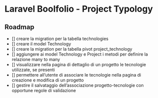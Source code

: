 # Laravel Boolfolio - Project Typology

## Roadmap

-   [] creare la migration per la tabella technologies
-   [] creare il model Technology
-   [] creare la migration per la tabella pivot project_technology
-   [] aggiungere ai model Technology e Project i metodi per definire la relazione many to many
-   [] visualizzare nella pagina di dettaglio di un progetto le tecnologie utilizzate, se presenti
-   [] permettere all’utente di associare le tecnologie nella pagina di creazione e modifica di un progetto
-   [] gestire il salvataggio dell’associazione progetto-tecnologie con opportune regole di validazione

